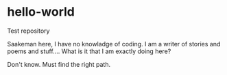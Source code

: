 hello-world
===========

Test repository 

Saakeman here, I have no knowladge of coding. I am a writer of stories and poems and stuff.... What is it that I am exactly doing here? 

Don't know. Must find the right path. 
